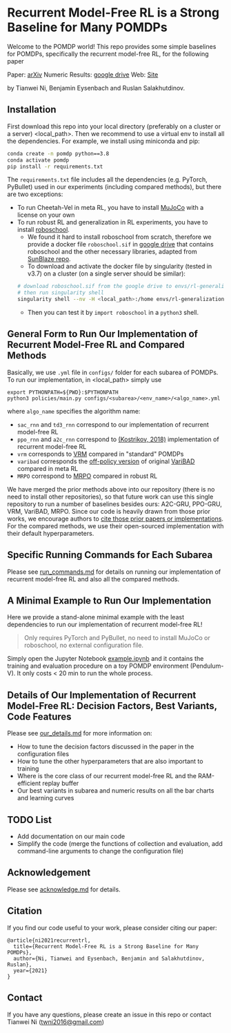 # Recurrent Model-Free RL is a Strong Baseline for Many POMDPs
Welcome to the POMDP world! 
This repo provides some simple baselines for POMDPs, specifically the recurrent model-free RL, for the following paper

Paper: [arXiv](https://arxiv.org/abs/2110.05038) Numeric Results: [google drive](https://drive.google.com/file/d/18l9Y4N8zPRdGBnx8oSELiQcoReF7V4wP/view?usp=sharing) Web: [Site](https://sites.google.com/view/pomdp-baselines)

by Tianwei Ni, Benjamin Eysenbach and Ruslan Salakhutdinov.

## Installation
First download this repo into your local directory (preferably on a cluster or a server) <local_path>. Then we recommend to use a virtual env to install all the dependencies. For example, we install using miniconda and pip:

```bash
conda create -n pomdp python==3.8
conda activate pomdp
pip install -r requirements.txt
```

The `requirements.txt` file includes all the dependencies (e.g. PyTorch, PyBullet) used in our experiments (including compared methods), but there are two exceptions:
- To run Cheetah-Vel in meta RL, you have to install [MuJoCo](https://github.com/openai/mujoco-py) with a license on your own
- To run robust RL and generalization in RL experiments, you have to install [roboschool](https://github.com/openai/roboschool). 
    - We found it hard to install roboschool from scratch, therefore we provide a docker file `roboschool.sif` in [google drive](https://drive.google.com/file/d/1KpTpVwoU02AI7uQrk2T9hQ6s15EISRTa/view?usp=sharing) that contains roboschool and the other necessary libraries, adapted from [SunBlaze repo](https://github.com/sunblaze-ucb/rl-generalization). 
    - To download and activate the docker file by singularity (tested in v3.7) on a cluster (on a single server should be similar):
    ```bash
    # download roboschool.sif from the google drive to envs/rl-generalization/roboschool.sif
    # then run singularity shell
    singularity shell --nv -H <local_path>:/home envs/rl-generalization/roboschool.sif
    ```
    - Then you can test it by `import roboschool` in a `python3` shell.

## General Form to Run Our Implementation of Recurrent Model-Free RL and Compared Methods

Basically, we use `.yml` file in `configs/` folder for each subarea of POMDPs. 
To run our implementation, in <local_path> simply use
```
export PYTHONPATH=${PWD}:$PYTHONPATH
python3 policies/main.py configs/<subarea>/<env_name>/<algo_name>.yml
```
where `algo_name` specifies the algorithm name:
- `sac_rnn` and `td3_rnn` correspond to our implementation of recurrent model-free RL
- `ppo_rnn` and `a2c_rnn` correspond to [(Kostrikov, 2018)](https://github.com/ikostrikov/pytorch-a2c-ppo-acktr-gail) implementation of recurrent model-free RL
- `vrm` corresponds to [VRM](https://github.com/oist-cnru/Variational-Recurrent-Models) compared in "standard" POMDPs
- `varibad` corresponds the [off-policy version](https://github.com/Rondorf/BOReL) of original [VariBAD](https://arxiv.org/abs/1910.08348) compared in meta RL
- `MRPO` correspond to [MRPO](http://proceedings.mlr.press/v139/jiang21c/jiang21c-supp.zip) compared in robust RL

We have merged the prior methods above into our repository (there is no need to install other repositories), so that future work can use this single repository to run a number of baselines besides ours: A2C-GRU, PPO-GRU, VRM, VariBAD, MRPO. 
Since our code is heavily drawn from those prior works, we encourage authors to [cite those prior papers or implementations](acknowledge.md).
For the compared methods, we use their open-sourced implementation with their default hyperparameters.

## Specific Running Commands for Each Subarea
Please see [run_commands.md](run_commands.md) for details on running our implementation of recurrent model-free RL and also all the compared methods.

## A Minimal Example to Run Our Implementation
Here we provide a stand-alone minimal example with the least dependencies to run our implementation of recurrent model-free RL! 
> Only requires PyTorch and PyBullet, no need to install MuJoCo or roboschool, no external configuration file.

Simply open the Jupyter Notebook [example.ipynb](example.ipynb) and it contains the training and evaluation procedure on a toy POMDP environment (Pendulum-V). It only costs < 20 min to run the whole process.

## Details of Our Implementation of Recurrent Model-Free RL: Decision Factors, Best Variants, Code Features
Please see [our_details.md](our_details.md) for more information on:
- How to tune the decision factors discussed in the paper in the configuration files
- How to tune the other hyperparameters that are also important to training
- Where is the core class of our recurrent model-free RL and the RAM-efficient replay buffer
- Our best variants in subarea and numeric results on all the bar charts and learning curves

## TODO List
- Add documentation on our main code
- Simplify the code (merge the functions of collection and evaluation, add command-line arguments to change the configuration file)

## Acknowledgement
Please see [acknowledge.md](acknowledge.md) for details.

## Citation
If you find our code useful to your work, please consider citing our paper:
```
@article{ni2021recurrentrl,
  title={Recurrent Model-Free RL is a Strong Baseline for Many POMDPs},
  author={Ni, Tianwei and Eysenbach, Benjamin and Salakhutdinov, Ruslan},
  year={2021}
}
```
## Contact
If you have any questions, please create an issue in this repo or contact Tianwei Ni (twni2016@gmail.com)

